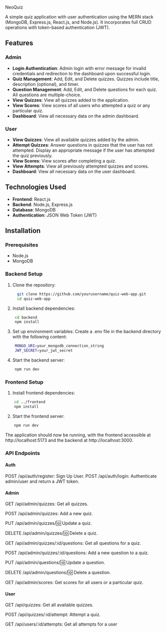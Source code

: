 NeoQuiz

A simple quiz application with user authentication using the MERN stack (MongoDB, Express.js, React.js, and Node.js). It incorporates full CRUD operations with token-based authentication (JWT).

## Features

### Admin
- **Login Authentication**: Admin login with error message for invalid credentials and redirection to the dashboard upon successful login.
- **Quiz Management**: Add, Edit, and Delete quizzes. Quizzes include title, description (optional), and timer.
- **Question Management**: Add, Edit, and Delete questions for each quiz. All questions are multiple-choice.
- **View Quizzes**: View all quizzes added to the application.
- **View Scores**: View scores of all users who attempted a quiz or any particular quiz.
- **Dashboard**: View all necessary data on the admin dashboard.

### User
- **View Quizzes**: View all available quizzes added by the admin.
- **Attempt Quizzes**: Answer questions in quizzes that the user has not attempted. Display an appropriate message if the user has attempted the quiz previously.
- **View Scores**: View scores after completing a quiz.
- **View Attempts**: View all previously attempted quizzes and scores.
- **Dashboard**: View all necessary data on the user dashboard.

## Technologies Used
- **Frontend**: React.js
- **Backend**: Node.js, Express.js
- **Database**: MongoDB
- **Authentication**: JSON Web Token (JWT)

## Installation

### Prerequisites
- Node.js
- MongoDB

### Backend Setup
1. Clone the repository:
   ```sh
     git clone https://github.com/yourusername/quiz-web-app.git
     cd quiz-web-app
   ```
   
2. Install backend dependencies:
   ```sh
    cd backend
    npm install
   ```
   
3. Set up environment variables:
    Create a .env file in the backend directory with the following content:
   ```sh
    MONGO_URI=your_mongodb_connection_string
    JWT_SECRET=your_jwt_secret
   ```

4. Start the backend server:
   ```sh
    npm run dev
   ```

###  Frontend Setup

1. Install frontend dependencies:
``` sh
    cd ../frontend
    npm install
```

2. Start the frontend server:
``` sh
    npm run dev
```
The application should now be running, with the frontend accessible at http://localhost:5173 and the backend at http://localhost:3000.

### API Endpoints
#### Auth
POST /api/auth/register: Sign Up User.
POST /api/auth/login: Authenticate admin/user and return a JWT token.

#### Admin
GET /api/admin/quizzes: Get all quizzes.

POST /api/admin/quizzes: Add a new quiz.

PUT /api/admin/quizzes/:id: Update a quiz.

DELETE /api/admin/quizzes/:id: Delete a quiz.

GET /api/admin/quizzes/:id/questions: Get all questions for a quiz.

POST /api/admin/quizzes/:id/questions: Add a new question to a quiz.

PUT /api/admin/questions/:id: Update a question.

DELETE /api/admin/questions/:id: Delete a question.

GET /api/admin/scores: Get scores for all users or a particular quiz.

#### User
GET /api/quizzes: Get all available quizzes.

POST /api/quizzes/:id/attempt: Attempt a quiz.

GET /api/users/:id/attempts: Get all attempts for a user
